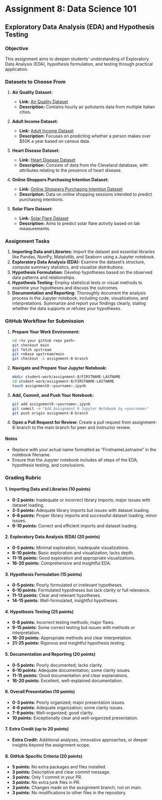 # Assignment 8: Data Science 101
## Exploratory Data Analysis (EDA) and Hypothesis Testing

### Objective
This assignment aims to deepen students' understanding of Exploratory Data Analysis (EDA), hypothesis formulation, and testing through practical application.

### Datasets to Choose From
1. **Air Quality Dataset:**
   - **Link:** [Air Quality Dataset](https://archive.ics.uci.edu/ml/datasets/Air+quality)
   - **Description:** Contains hourly air pollutants data from multiple Italian cities.

2. **Adult Income Dataset:**
   - **Link:** [Adult Income Dataset](https://archive.ics.uci.edu/ml/datasets/Adult)
   - **Description:** Focuses on predicting whether a person makes over $50K a year based on census data.

3. **Heart Disease Dataset:**
   - **Link:** [Heart Disease Dataset](https://archive.ics.uci.edu/ml/datasets/Heart+Disease)
   - **Description:** Consists of data from the Cleveland database, with attributes relating to the presence of heart disease.

4. **Online Shoppers Purchasing Intention Dataset:**
   - **Link:** [Online Shoppers Purchasing Intention Dataset](https://archive.ics.uci.edu/ml/datasets/Online+Shoppers+Purchasing+Intention+Dataset)
   - **Description:** Data on online shopping sessions intended to predict purchasing intentions.

5. **Solar Flare Dataset:**
   - **Link:** [Solar Flare Dataset](https://archive.ics.uci.edu/ml/datasets/Solar+Flare)
   - **Description:** Aims to predict solar flare activity based on lab measurements.

### Assignment Tasks
1. **Importing Data and Libraries:** Import the dataset and essential libraries like Pandas, NumPy, Matplotlib, and Seaborn using a Jupyter notebook.
2. **Exploratory Data Analysis (EDA):** Examine the dataset’s structure, compute summary statistics, and visualize distributions.
3. **Hypothesis Formulation:** Develop hypotheses based on the observed data patterns and relationships.
4. **Hypothesis Testing:** Employ statistical tests or visual methods to examine your hypotheses and discuss the outcomes.
5. **Documentation and Reporting:** Thoroughly document the analysis process in the Jupyter notebook, including code, visualizations, and interpretations. Summarize and report your findings clearly, stating whether the data supports or refutes your hypotheses.

### GitHub Workflow for Submission
1. **Prepare Your Work Environment:**
   ```bash
   cd <to your github repo path>
   git checkout main
   git fetch upstream
   git rebase upstream/main
   git checkout -b assignment-8-branch
2. **Navigate and Prepare Your Jupyter Notebook:**
   ```bash
   mkdir student-work/assignment-8/FIRSTNAME-LASTNAME
   cd student-work/assignment-8/FIRSTNAME-LASTNAME
   touch assignment8-<yourname>.ipynb
3. **Add, Commit, and Push Your Notebook:**
    ```bash
    git add assignment8-<yourname>.ipynb
    git commit -m "Add Assignment 8 Jupyter Notebook by <yourname>"
    git push origin assignment-8-branch
4. **Open a Pull Request for Review:**
Create a pull request from assignment-8-branch to the main branch for peer and instructor review.

#### Notes
* Replace <yourname> with your actual name formatted as “FirstnameLastname” in the notebook filename.
* Ensure that the Jupyter notebook includes all steps of the EDA, hypothesis testing, and conclusions.

### Grading Rubric

#### 1. Importing Data and Libraries (10 points)
- **0-2 points:** Inadequate or incorrect library imports; major issues with dataset loading.
- **3-5 points:** Adequate library imports but issues with dataset loading.
- **6-8 points:** Proper library imports and successful dataset loading; minor issues.
- **9-10 points:** Correct and efficient imports and dataset loading.

#### 2. Exploratory Data Analysis (EDA) (20 points)
- **0-5 points:** Minimal exploration; inadequate visualizations.
- **6-10 points:** Basic exploration and visualization; lacks depth.
- **11-15 points:** Good exploration and appropriate visualizations.
- **16-20 points:** Comprehensive and insightful EDA.

#### 3. Hypothesis Formulation (15 points)
- **0-5 points:** Poorly formulated or irrelevant hypotheses.
- **6-10 points:** Formulated hypotheses but lack clarity or full relevance.
- **11-13 points:** Clear and relevant hypotheses.
- **14-15 points:** Well-formulated, insightful hypotheses.

#### 4. Hypothesis Testing (25 points)
- **0-8 points:** Incorrect testing methods; major flaws.
- **9-15 points:** Some correct testing but issues with methods or interpretation.
- **16-20 points:** Appropriate methods and clear interpretation.
- **21-25 points:** Rigorous and insightful hypothesis testing.

#### 5. Documentation and Reporting (20 points)
- **0-5 points:** Poorly documented; lacks clarity.
- **6-10 points:** Adequate documentation; some clarity issues.
- **11-15 points:** Good documentation and clear explanations.
- **16-20 points:** Excellent, well-explained documentation.

#### 6. Overall Presentation (10 points)
- **0-3 points:** Poorly organized; major presentation issues.
- **4-6 points:** Adequate organization; some clarity issues.
- **7-9 points:** Well-organized; good clarity.
- **10 points:** Exceptionally clear and well-organized presentation.

#### 7. Extra Credit (up to 20 points)
- **Extra Credit:** Additional analyses, innovative approaches, or deeper insights beyond the assignment scope.

#### 8. GitHub Specific Criteria (20 points)
- **5 points:** No extra packages and files installed.
- **3 points:** Descriptive and clear commit message.
- **3 points:** Only 1 commit in your PR.
- **3 points:** No extra junk files in PR.
- **3 points:** Changes made on the assignment branch, not on main.
- **3 points:** No modifications to other files in the repository.
